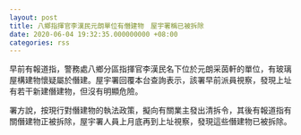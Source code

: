 ```yaml
---
layout: post
title: 八鄉指揮官李漢民元朗單位有僭建物　屋宇署稱已被拆除
date: 2020-06-04 19:32:35.000000000 +08:00
categories: rss
---
```


早前有報道指，警務處八鄉分區指揮官李漢民名下位於元朗采茵軒的單位，有玻璃屋構建物懷疑屬於僭建。屋宇署回覆本台查詢表示，該署早前派員視察，發現上址有若干新建僭建物，但沒有明顯危險。

署方說，按現行對僭建物的執法政策，擬向有關業主發出清拆令，其後有報道指有關僭建物正被拆除，屋宇署人員上月底再到上址視察，發現這些僭建物已被拆除。
